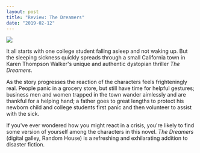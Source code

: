 ```yaml
---
layout: post
title: "Review: The Dreamers"
date: "2019-02-12"
---
```


![](images/51RKASJImqL-132x200.jpg)

It all starts with one college student falling asleep and not waking up. But the sleeping sickness quickly spreads through a small California town in Karen Thompson Walker's unique and authentic dystopian thriller _The Dreamers_.

As the story progresses the reaction of the characters feels frighteningly real. People panic in a grocery store, but still have time for helpful gestures; business men and women trapped in the town wander aimlessly and are thankful for a helping hand; a father goes to great lengths to protect his newborn child and college students first panic and then volunteer to assist with the sick.

If you've ever wondered how you might react in a crisis, you're likely to find some version of yourself among the characters in this novel. _The Dreamers_ (digital galley, Random House) is a refreshing and exhilarating addition to disaster fiction.
